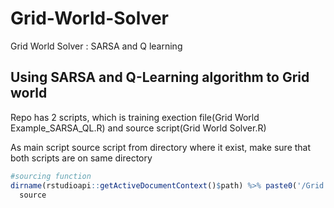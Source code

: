 # Grid-World-Solver
Grid World Solver : SARSA and Q learning


## Using SARSA and Q-Learning algorithm to Grid world
Repo has 2 scripts, which is training exection file(Grid World Example_SARSA_QL.R) and source script(Grid World Solver.R)

As main script source script from directory where it exist, make sure that both scripts are on same directory

```r
#sourcing function
dirname(rstudioapi::getActiveDocumentContext()$path) %>% paste0('/Grid World Solver.R') %>%
  source
```
